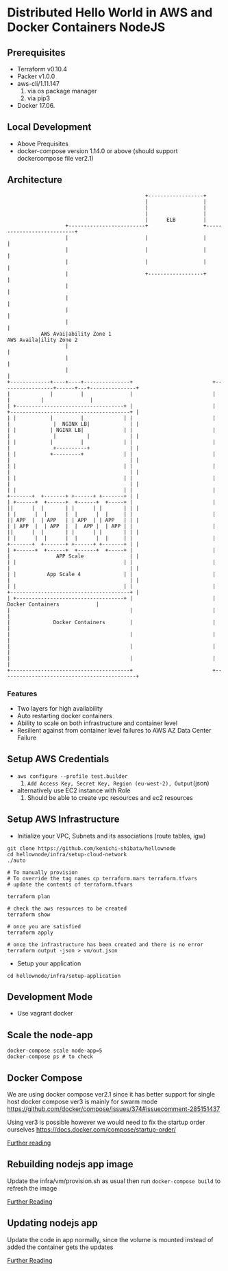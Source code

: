 # Distributed Hello World in AWS and Docker Containers NodeJS

## Prerequisites
* Terraform v0.10.4
* Packer v1.0.0
* aws-cli/1.11.147
  1. via os package manager
  2. via pip3 
* Docker 17.06. 
  
## Local Development 
* Above Prequisites
* docker-compose version 1.14.0 or above (should support dockercompose file ver2.1)

## Architecture 
```
                                             +------------------+
                                             |                  |
                                             |                  |
                                             |                  |
                                             |      ELB         |
                   +-------------------------+                  +---------------------------+
                   |                         |                  |                           |
                   |                         |                  |                           |
                   |                         |                  |                           |
                   |                         +------------------+                           |
                   |                                                                        |
                   |                                                                        |
                   |                                                                        |
                   |                                                                        |
           AWS Avai|ability Zone 1                                                AWS Availa|ility Zone 2
                   |                                                                        |
                   |                                                                        |
                   |                                                                        |
+-------------+----+----+---------------+                          +-----------------+------+---+---------------+
|             |         |               |                          |                 |          |               |
| +-----------------------------------+ |                          |  +---------------------------------------+ |
| |           |         |             | |                          |  |              |  NGINX LB|             | |
| |           | NGINX LB|             | |                          |  |              |          |             | |
| |           |         |             | |                          |  |              +----------+             | |
| |           +---------+             | |                          |  |                                       | |
| |                                   | |                          |  |                                       | |
| |                                   | |                          |  |                                       | |
| |                                   | |                          |  +-------+  +-------+ +------+ +-------+ | |
| +------+  +------+  +------+  +-----+ |                          |  ||      |  |       | |      | |       | | |
| |      |  |      |  |      |  |     | |                          |  || APP  |  | APP   | | APP  | | APP   | | |
| | APP  |  | APP  |  |  APP |  | APP | |                          |  ||      |  |       | |      | |       | | |
| |      |  |      |  |      |  |     | |                          |  +-------+  +-------+ +------+ +-------+ | |
| +------+  +------+  +------+  +-----+ |                          |  |               APP Scale               | |
| |                                   | |                          |  |                                       | |
| |          App Scale 4              | |                          |  |                                       | |
| |                                   | |                          |  +---------------------------------------+ |
| +-----------------------------------+ |                          |               Docker Containers            |
|                                       |                          |                                            |
|              Docker Containers        |                          |                                            |
|                                       |                          |                                            |
|                                       |                          |                                            |
|                                       |                          |                                            |
+---------------------------------------+                          +--------------------------------------------+
```

### Features

* Two layers for high availability
* Auto restarting docker containers
* Ability to scale on both infrastructure and container level
* Resilient against from container level failures to AWS AZ Data Center Failure

## Setup AWS Credentials
* `aws configure --profile test.builder`
   1. `Add Access Key, Secret Key, Region (eu-west-2), Output`(json)
* alternatively use EC2 instance with Role 
   1. Should be able to create vpc resources and ec2 resources

## Setup AWS Infrastructure
* Initialize your VPC, Subnets and its associations (route tables, igw)
```
git clone https://github.com/kenichi-shibata/hellownode
cd hellownode/infra/setup-cloud-network
./auto

# To manually provision
# To override the tag names cp terraform.mars terraform.tfvars
# update the contents of terraform.tfvars

terraform plan

# check the aws resources to be created
terraform show

# once you are satisfied
terraform apply

# once the infrastructure has been created and there is no error
terraform output -json > vm/out.json
```
* Setup your application 
```
cd hellownode/infra/setup-application

```

## Development Mode
* Use vagrant docker 

## Scale the node-app
```
docker-compose scale node-app=5
docker-compose ps # to check
```

## Docker Compose
We are using docker compose ver2.1 since it has better support for single host docker compose ver3 is mainly for swarm mode
https://github.com/docker/compose/issues/374#issuecomment-285151437

Using ver3 is possible however we would need to fix the startup order ourselves https://docs.docker.com/compose/startup-order/
 
[Further reading](https://github.com/docker/compose/issues/4305)

## Rebuilding nodejs app image
Update the infra/vm/provision.sh as usual then run `docker-compose build` to refresh the image

[Further Reading](https://github.com/docker/compose/issues/1487)

## Updating nodejs app 
Update the code in app normally, since the volume is mounted instead of added the container gets the updates

[Further Reading](https://stackoverflow.com/questions/27735706/docker-add-vs-volume)
